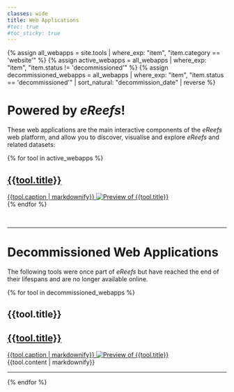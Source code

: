 ```yaml
---
classes: wide
title: Web Applications
#toc: true
#toc_sticky: true
---
```

{% assign all_webapps = site.tools | where_exp: "item", "item.category == 'website'" %}
{% assign active_webapps = all_webapps | where_exp: "item", "item.status != 'decommissioned'" %}
{% assign decommissioned_webapps = all_webapps | where_exp: "item", "item.status == 'decommissioned'" | sort_natural: "decommission_date" | reverse %}

# Powered by *eReefs*!

These web applications are the main interactive components of the *eReefs* web platform, and allow you to discover, visualise and explore *eReefs* and related datasets:

<div class="tilegroup">
{% for tool in active_webapps %}
<div class="tile {{tool.category | slugify}}" markdown="0">
  <a href="{{tool.target_url}}" target="_window" title="Navigate to {{tool.title}}">
    <i class="fas fa-{{tool.fa-icon}}"></i>
    <h2>{{tool.title}}</h2>
    {{tool.caption | markdownify}}
    <img alt="Preview of {{tool.title}}" src="{{tool.preview_image}}" />
  </a>
</div>
{% endfor %}
</div>

&nbsp;

---

# Decommissioned Web Applications
The following tools were once part of *eReefs* but have reached the end of their lifespans and are no longer available online.

{% for tool in decommissioned_webapps %}
## {{tool.title}}
<div class="tile-and-content" markdown="0">
  <div class="tile {{tool.agency | slugify}} {{tool.category | slugify}}">
    <a disabled  aria-disabled="true" href="" onclick="return false;" target="_window" title="{{tool.title}}">
      <i class="fas fa-{{tool.fa-icon}}"></i>
      <h2>{{tool.title}}</h2>
      {{tool.caption | markdownify}}
      <img alt="Preview of {{tool.title}}" src="{{tool.preview_image}}" />
    </a>
  </div>
  {{tool.content | markdownify}}
  <hr/>
</div>
{% endfor %}

